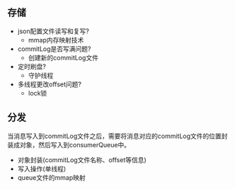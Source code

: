 ## 存储

- json配置文件读写和复写?
    - mmap内存映射技术
- commitLog是否写满问题?
    - 创建新的commitLog文件
- 定时刷盘?
    - 守护线程
- 多线程更改offset问题?
    - lock锁

## 分发

当消息写入到commitLog文件之后，需要将消息对应的commitLog文件的位置封装成对象，然后写入到consumerQueue中。

- 对象封装(commitLog文件名称、offset等信息)
- 写入操作(单线程)
- queue文件的mmap映射
